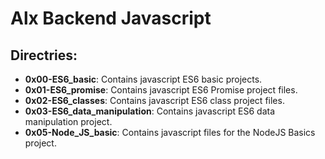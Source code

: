 # Alx Backend Javascript
## Directries:
- **0x00-ES6_basic**: Contains javascript ES6 basic projects.
- **0x01-ES6_promise**: Contains javascript ES6 Promise project files.
- **0x02-ES6_classes**: Contains javascript ES6 class project files.
- **0x03-ES6_data_manipulation**: Contains javascript ES6 data manipulation project.
- **0x05-Node_JS_basic**: Contains javascript files for the NodeJS Basics project.
